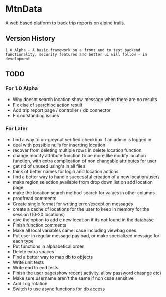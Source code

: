 # MtnData
A web based platform to track trip reports on alpine trails.

## Version History
```
1.0 Alpha - A basic framework on a front end to test backend functionality, security features and better ui will follow - in development
```
## TODO
### For 1.0 Alpha
- Why doesnt search location show message when there are no results
- Fix else of searchloc action result
- Add trip report page / controller / db connector
- Fix outstanding issues
### For Later
- find a way to un-greyout verified checkbox if an admin is logged in
- deal with possible nulls for inserting location
- recover from deleting multiple rows in delete location function
- change modify attribute function to be more like modify location function, with extra complication of non changable attributes for user
- get rid of unused using's in all files
- think of better names for login and location actions
- find a better way to handle successful creation of a new location/user\
- make region selection available from drop down list on add location page
- make the location search method search for values in other columns
- proofread comments
- Create single format for writing error/exception messages
- create a cache of locations for the user to keep in memory for the session (10-20 locations)
- give the option to add e new location if its not found in the database
- Finish function comments
- Make all local variables camel case including viewbag ones
- Put user in regular message payload, or make specialized message for each type
- Put functions in alphabetical order
- Delete extra spaces
- Find a better way to map db to objects
- Write unit tests
- Write end to end tests
- Finish the user page(show recent activity, allow password chasnge etc)
- Make sure username aren't the same if non csae sensitive
- Add Log rotation
- Switch to use async functions for db access











